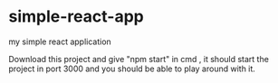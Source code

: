 # simple-react-app
my simple react application

Download this project and give "npm start" in cmd , it should start the project in port 3000 and you should be able to play around with it.
